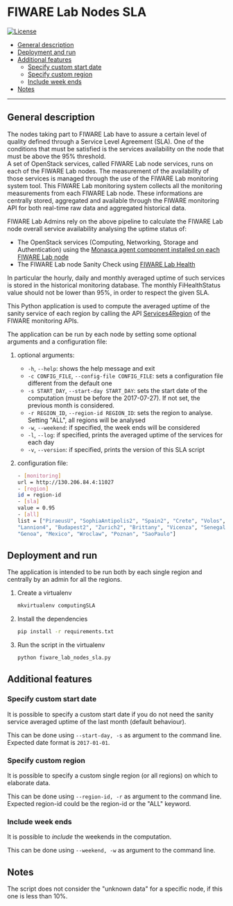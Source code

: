 # FIWARE Lab Nodes SLA

[![License](https://img.shields.io/badge/license-Apache%20License,%20Version%202.0-green.svg)](http://www.apache.org/licenses/LICENSE-2.0)

- [General description](#general-description)
- [Deployment and run](#deployment-and-run)
- [Additional features](#additional-features)
    - [Specify custom start date](#specify-custom-start-date)
    - [Specify custom region](#specify-custom-region)
    - [Include week ends](#include-week-ends)
- [Notes](#notes)

---

## General description

The nodes taking part to FIWARE Lab have to assure a certain level of quality 
defined through a Service Level Agreement (SLA). One of the conditions that 
must be satisfied is the services availability on the node that must be above 
the 95% threshold.  
A set of OpenStack services, called FIWARE Lab node services, runs on each of 
the FIWARE Lab nodes. The measurement of the availability of those services is 
managed through the use of the FIWARE Lab monitoring system tool. This FIWARE 
Lab monitoring system collects all the monitoring measurements from each FIWARE 
Lab node. These informations are centrally stored, aggregated and available 
through the FIWARE monitoring API for both real-time raw data and aggregated 
historical data.
  
FIWARE Lab Admins rely on the above pipeline to calculate the FIWARE Lab node 
overall service availability analysing the uptime status of: 

- The OpenStack services (Computing, Networking, Storage and Authentication) 
  using the [Monasca agent component installed on each FIWARE Lab 
  node](https://github.com/SmartInfrastructures/ceilometer-plugin-fiware#monasca-agent)
- The FIWARE Lab node Sanity Check using [FIWARE Lab 
  Health](https://fi-health.lab.fiware.org/)

In particular the hourly, daily and monthly averaged uptime of such services is 
stored in the historical monitoring database. 
The monthly FiHealthStatus value should not be lower than 95%, in order to 
respect the given SLA. 

This Python application is used to compute the averaged uptime of the sanity 
service of each region by calling the API 
[Services4Region](https://federationmonitoring.docs.apiary.io/#reference/service/services4region)
of the FIWARE monitoring APIs.

The application can be run by each node by setting some optional arguments and 
a configuration file:

1. optional arguments:

    - `-h`, `--help`: shows the help message and exit
    - `-c CONFIG_FILE`, `--config-file CONFIG_FILE`: sets a configuration file 
      different from the default one
    - `-s START_DAY`, `--start-day START_DAY`: sets the start date of the 
      computation (must be before the 2017-07-27). If not set, the 
      previous month is considered.
    - `-r REGION_ID`, `--region-id REGION_ID`: sets the region to analyse. 
      Setting "ALL", all regions will be analysed
    - `-w`, `--weekend`: if specified, the week ends will be considered
    - `-l`, `--log`: if specified, prints the averaged uptime of the services 
      for each day
    - `-v`, `--version`: if specified, prints the version of this SLA script
    
2. configuration file:

    ```bash
    - [monitoring]
    url = http://130.206.84.4:11027
    - [region]
    id = region-id
    - [sla]
    value = 0.95
    - [all]
    list = ["PiraeusU", "SophiaAntipolis2", "Spain2", "Crete", "Volos", 
    "Lannion4", "Budapest2", "Zurich2", "Brittany", "Vicenza", "Senegal", 
    "Genoa", "Mexico", "Wroclaw", "Poznan", "SaoPaulo"]
    ```

## Deployment and run

The application is intended to be run both by each single region and centrally 
by an admin for all the regions.

1. Create a virtualenv

   ```bash
   mkvirtualenv computingSLA
   ```

2. Install the dependencies

   ```bash
   pip install -r requirements.txt
   ```

3. Run the script in the virtualenv

   ```bash
   python fiware_lab_nodes_sla.py
   ```

## Additional features

### Specify custom start date

It is possible to specify a custom start date if you do not need the sanity 
service averaged uptime of the last month (default behaviour). 

This can be done using `--start-day, -s` as argument to the command line. 
Expected date format is `2017-01-01`.

### Specify custom region

It is possible to specify a custom single region (or all regions) on which to 
elaborate data. 

This can be done using `--region-id, -r` as argument to the command line. 
Expected region-id could be the region-id or the "ALL" keyword.

### Include week ends

It is possible to *include* the weekends in the computation.

This can be done using `--weekend, -w` as argument to the command line.

## Notes

The script does not consider the "unknown data" for a specific node, if this 
one is less than 10%.